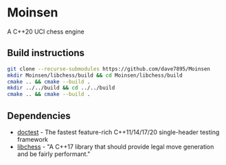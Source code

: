 # Moinsen
A C++20 UCI chess engine

## Build instructions
```bash
git clone --recurse-submodules https://github.com/dave7895/Moinsen
mkdir Moinsen/libchess/build && cd Moinsen/libchess/build
cmake .. && cmake --build .
mkdir ../../build && cd ../../build
cmake .. && cmake --build .
```

## Dependencies
- [doctest](https://github.com/doctest/doctest) - The fastest feature-rich C++11/14/17/20 single-header testing framework
- [libchess](https://github.com/kz04px/libchess) - "A C++17 library that should provide legal move generation and be fairly performant."